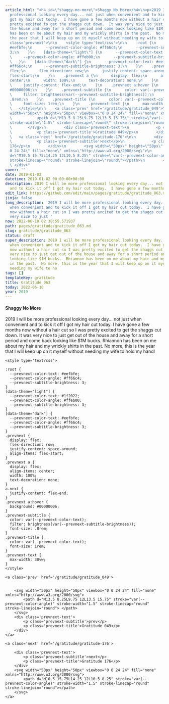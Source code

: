 ```yaml
---
article_html: "<h4 id=\"shaggy-no-more\">Shaggy No More</h4>\n<p>2019 I will be more
  professional looking every day... not just when convenient and to kick it off I
  got my hair cut today.  I have gone a few months now without a hair cut so I was
  pretty excited to get the shaggs cut down.  It was very nice to just get out of
  the house and away for a short period and come back looking like $1M bucks.  Rhiannon
  has been on me about my hair and my wrickly shirts in the past.  No more, this is
  the year that I will keep up on it myself without needing my wife to hold my hand!</p>\n<div
  class='prevnext'>\n\n    <style type='text/css'>\n\n    :root {\n      --prevnext-color-text:
  #eefbfe;\n      --prevnext-color-angle: #ff66c4;\n      --prevnext-subtitle-brightness:
  3;\n    }\n    [data-theme=\"light\"] {\n      --prevnext-color-text: #1f2022;\n
  \     --prevnext-color-angle: #ffeb00;\n      --prevnext-subtitle-brightness: 3;\n
  \   }\n    [data-theme=\"dark\"] {\n      --prevnext-color-text: #eefbfe;\n      --prevnext-color-angle:
  #ff66c4;\n      --prevnext-subtitle-brightness: 3;\n    }\n    .prevnext {\n      display:
  flex;\n      flex-direction: row;\n      justify-content: space-around;\n      align-items:
  flex-start;\n    }\n    .prevnext a {\n      display: flex;\n      align-items:
  center;\n      width: 100%;\n      text-decoration: none;\n    }\n    a.next {\n
  \     justify-content: flex-end;\n    }\n    .prevnext a:hover {\n      background:
  #00000006;\n    }\n    .prevnext-subtitle {\n      color: var(--prevnext-color-text);\n
  \     filter: brightness(var(--prevnext-subtitle-brightness));\n      font-size:
  .8rem;\n    }\n    .prevnext-title {\n      color: var(--prevnext-color-text);\n
  \     font-size: 1rem;\n    }\n    .prevnext-text {\n      max-width: 30vw;\n    }\n
  \   </style>\n\n    <a class='prev' href='/gratitude/gratitude_049'>\n\n\n        <svg
  width=\"50px\" height=\"50px\" viewbox=\"0 0 24 24\" fill=\"none\" xmlns=\"http://www.w3.org/2000/svg\">\n
  \           <path d=\"M13.5 8.25L9.75 12L13.5 15.75\" stroke=\"var(--prevnext-color-angle)\"
  stroke-width=\"1.5\" stroke-linecap=\"round\" stroke-linejoin=\"round\"> </path>\n
  \       </svg>\n        <div class='prevnext-text'>\n            <p class='prevnext-subtitle'>prev</p>\n
  \           <p class='prevnext-title'>Gratitude 049</p>\n        </div>\n    </a>\n\n
  \   <a class='next' href='/gratitude/gratitude-176'>\n\n        <div class='prevnext-text'>\n
  \           <p class='prevnext-subtitle'>next</p>\n            <p class='prevnext-title'>Gratitude
  176</p>\n        </div>\n        <svg width=\"50px\" height=\"50px\" viewbox=\"0
  0 24 24\" fill=\"none\" xmlns=\"http://www.w3.org/2000/svg\">\n            <path
  d=\"M10.5 15.75L14.25 12L10.5 8.25\" stroke=\"var(--prevnext-color-angle)\" stroke-width=\"1.5\"
  stroke-linecap=\"round\" stroke-linejoin=\"round\"></path>\n        </svg>\n    </a>\n
  \ </div>"
cover: ''
date: 2019-01-02
datetime: 2019-01-02 00:00:00+00:00
description: 2019 I will be more professional looking every day... not just when convenient
  and to kick it off I got my hair cut today.  I have gone a few months now without
edit_link: https://github.com/edit/main/pages/gratitude/gratitude_063.md
jinja: false
long_description: '2019 I will be more professional looking every day... not just
  when convenient and to kick it off I got my hair cut today.  I have gone a few months
  now without a hair cut so I was pretty excited to get the shaggs cut down.  It was
  very nice to just '
now: 2022-06-10 02:38:55.571937
path: pages/gratitude/gratitude_063.md
slug: gratitude/gratitude_063
status: draft
super_description: 2019 I will be more professional looking every day... not just
  when convenient and to kick it off I got my hair cut today.  I have gone a few months
  now without a hair cut so I was pretty excited to get the shaggs cut down.  It was
  very nice to just get out of the house and away for a short period and come back
  looking like $1M bucks.  Rhiannon has been on me about my hair and my wrickly shirts
  in the past.  No more, this is the year that I will keep up on it myself without
  needing my wife to ho
tags: []
templateKey: gratitude
title: Gratitude 063
today: 2022-06-10
year: 2019
---
```


#### Shaggy No More

2019 I will be more professional looking every day... not just when convenient and to kick it off I got my hair cut today.  I have gone a few months now without a hair cut so I was pretty excited to get the shaggs cut down.  It was very nice to just get out of the house and away for a short period and come back looking like $1M bucks.  Rhiannon has been on me about my hair and my wrickly shirts in the past.  No more, this is the year that I will keep up on it myself without needing my wife to hold my hand!
<div class='prevnext'>

    <style type='text/css'>

    :root {
      --prevnext-color-text: #eefbfe;
      --prevnext-color-angle: #ff66c4;
      --prevnext-subtitle-brightness: 3;
    }
    [data-theme="light"] {
      --prevnext-color-text: #1f2022;
      --prevnext-color-angle: #ffeb00;
      --prevnext-subtitle-brightness: 3;
    }
    [data-theme="dark"] {
      --prevnext-color-text: #eefbfe;
      --prevnext-color-angle: #ff66c4;
      --prevnext-subtitle-brightness: 3;
    }
    .prevnext {
      display: flex;
      flex-direction: row;
      justify-content: space-around;
      align-items: flex-start;
    }
    .prevnext a {
      display: flex;
      align-items: center;
      width: 100%;
      text-decoration: none;
    }
    a.next {
      justify-content: flex-end;
    }
    .prevnext a:hover {
      background: #00000006;
    }
    .prevnext-subtitle {
      color: var(--prevnext-color-text);
      filter: brightness(var(--prevnext-subtitle-brightness));
      font-size: .8rem;
    }
    .prevnext-title {
      color: var(--prevnext-color-text);
      font-size: 1rem;
    }
    .prevnext-text {
      max-width: 30vw;
    }
    </style>
    
    <a class='prev' href='/gratitude/gratitude_049'>
    

        <svg width="50px" height="50px" viewbox="0 0 24 24" fill="none" xmlns="http://www.w3.org/2000/svg">
            <path d="M13.5 8.25L9.75 12L13.5 15.75" stroke="var(--prevnext-color-angle)" stroke-width="1.5" stroke-linecap="round" stroke-linejoin="round"> </path>
        </svg>
        <div class='prevnext-text'>
            <p class='prevnext-subtitle'>prev</p>
            <p class='prevnext-title'>Gratitude 049</p>
        </div>
    </a>
    
    <a class='next' href='/gratitude/gratitude-176'>
    
        <div class='prevnext-text'>
            <p class='prevnext-subtitle'>next</p>
            <p class='prevnext-title'>Gratitude 176</p>
        </div>
        <svg width="50px" height="50px" viewbox="0 0 24 24" fill="none" xmlns="http://www.w3.org/2000/svg">
            <path d="M10.5 15.75L14.25 12L10.5 8.25" stroke="var(--prevnext-color-angle)" stroke-width="1.5" stroke-linecap="round" stroke-linejoin="round"></path>
        </svg>
    </a>
  </div>